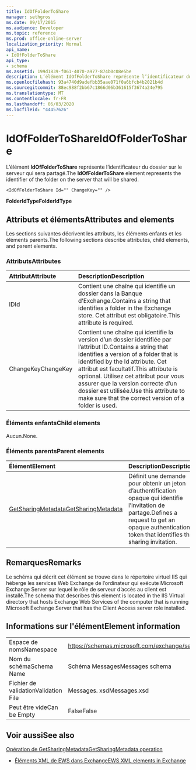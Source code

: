 ```yaml
---
title: IdOfFolderToShare
manager: sethgros
ms.date: 09/17/2015
ms.audience: Developer
ms.topic: reference
ms.prod: office-online-server
localization_priority: Normal
api_name:
- IdOfFolderToShare
api_type:
- schema
ms.assetid: 199d1839-f061-4070-a977-874b0c08e5be
description: L’élément IdOfFolderToShare représente l’identificateur du dossier sur le serveur qui sera partagé.
ms.openlocfilehash: 93a4740d9adefbb35aae071f0a6bfcb4b2021b4d
ms.sourcegitcommit: 88ec988f2bb67c1866d06b361615f3674a24e795
ms.translationtype: MT
ms.contentlocale: fr-FR
ms.lasthandoff: 06/03/2020
ms.locfileid: "44457626"
---
```

# <a name="idoffoldertoshare"></a><span data-ttu-id="96851-103">IdOfFolderToShare</span><span class="sxs-lookup"><span data-stu-id="96851-103">IdOfFolderToShare</span></span>

<span data-ttu-id="96851-104">L’élément **IdOfFolderToShare** représente l’identificateur du dossier sur le serveur qui sera partagé.</span><span class="sxs-lookup"><span data-stu-id="96851-104">The **IdOfFolderToShare** element represents the identifier of the folder on the server that will be shared.</span></span> 
  
```
<IdOfFolderToShare Id="" ChangeKey="" />
```

 <span data-ttu-id="96851-105">**FolderIdType**</span><span class="sxs-lookup"><span data-stu-id="96851-105">**FolderIdType**</span></span>
## <a name="attributes-and-elements"></a><span data-ttu-id="96851-106">Attributs et éléments</span><span class="sxs-lookup"><span data-stu-id="96851-106">Attributes and elements</span></span>

<span data-ttu-id="96851-107">Les sections suivantes décrivent les attributs, les éléments enfants et les éléments parents.</span><span class="sxs-lookup"><span data-stu-id="96851-107">The following sections describe attributes, child elements, and parent elements.</span></span>
  
### <a name="attributes"></a><span data-ttu-id="96851-108">Attributs</span><span class="sxs-lookup"><span data-stu-id="96851-108">Attributes</span></span>

|<span data-ttu-id="96851-109">**Attribut**</span><span class="sxs-lookup"><span data-stu-id="96851-109">**Attribute**</span></span>|<span data-ttu-id="96851-110">**Description**</span><span class="sxs-lookup"><span data-stu-id="96851-110">**Description**</span></span>|
|:-----|:-----|
|<span data-ttu-id="96851-111">ID</span><span class="sxs-lookup"><span data-stu-id="96851-111">Id</span></span>  <br/> |<span data-ttu-id="96851-112">Contient une chaîne qui identifie un dossier dans la Banque d’Exchange.</span><span class="sxs-lookup"><span data-stu-id="96851-112">Contains a string that identifies a folder in the Exchange store.</span></span> <span data-ttu-id="96851-113">Cet attribut est obligatoire.</span><span class="sxs-lookup"><span data-stu-id="96851-113">This attribute is required.</span></span>  <br/> |
|<span data-ttu-id="96851-114">ChangeKey</span><span class="sxs-lookup"><span data-stu-id="96851-114">ChangeKey</span></span>  <br/> |<span data-ttu-id="96851-115">Contient une chaîne qui identifie la version d’un dossier identifiée par l’attribut ID.</span><span class="sxs-lookup"><span data-stu-id="96851-115">Contains a string that identifies a version of a folder that is identified by the Id attribute.</span></span> <span data-ttu-id="96851-116">Cet attribut est facultatif.</span><span class="sxs-lookup"><span data-stu-id="96851-116">This attribute is optional.</span></span> <span data-ttu-id="96851-117">Utilisez cet attribut pour vous assurer que la version correcte d’un dossier est utilisée.</span><span class="sxs-lookup"><span data-stu-id="96851-117">Use this attribute to make sure that the correct version of a folder is used.</span></span>  <br/> |
   
### <a name="child-elements"></a><span data-ttu-id="96851-118">Éléments enfants</span><span class="sxs-lookup"><span data-stu-id="96851-118">Child elements</span></span>

<span data-ttu-id="96851-119">Aucun.</span><span class="sxs-lookup"><span data-stu-id="96851-119">None.</span></span>
  
### <a name="parent-elements"></a><span data-ttu-id="96851-120">Éléments parents</span><span class="sxs-lookup"><span data-stu-id="96851-120">Parent elements</span></span>

|<span data-ttu-id="96851-121">**Élément**</span><span class="sxs-lookup"><span data-stu-id="96851-121">**Element**</span></span>|<span data-ttu-id="96851-122">**Description**</span><span class="sxs-lookup"><span data-stu-id="96851-122">**Description**</span></span>|
|:-----|:-----|
|[<span data-ttu-id="96851-123">GetSharingMetadata</span><span class="sxs-lookup"><span data-stu-id="96851-123">GetSharingMetadata</span></span>](getsharingmetadata.md) <br/> |<span data-ttu-id="96851-124">Définit une demande pour obtenir un jeton d’authentification opaque qui identifie l’invitation de partage.</span><span class="sxs-lookup"><span data-stu-id="96851-124">Defines a request to get an opaque authentication token that identifies the sharing invitation.</span></span>  <br/> |
   
## <a name="remarks"></a><span data-ttu-id="96851-125">Remarques</span><span class="sxs-lookup"><span data-stu-id="96851-125">Remarks</span></span>

<span data-ttu-id="96851-126">Le schéma qui décrit cet élément se trouve dans le répertoire virtuel IIS qui héberge les services Web Exchange de l’ordinateur qui exécute Microsoft Exchange Server sur lequel le rôle de serveur d’accès au client est installé.</span><span class="sxs-lookup"><span data-stu-id="96851-126">The schema that describes this element is located in the IIS Virtual directory that hosts Exchange Web Services of the computer that is running Microsoft Exchange Server that has the Client Access server role installed.</span></span>
  
## <a name="element-information"></a><span data-ttu-id="96851-127">Informations sur l'élément</span><span class="sxs-lookup"><span data-stu-id="96851-127">Element information</span></span>

|||
|:-----|:-----|
|<span data-ttu-id="96851-128">Espace de noms</span><span class="sxs-lookup"><span data-stu-id="96851-128">Namespace</span></span>  <br/> |https://schemas.microsoft.com/exchange/services/2006/messages  <br/> |
|<span data-ttu-id="96851-129">Nom du schéma</span><span class="sxs-lookup"><span data-stu-id="96851-129">Schema Name</span></span>  <br/> |<span data-ttu-id="96851-130">Schéma Messages</span><span class="sxs-lookup"><span data-stu-id="96851-130">Messages schema</span></span>  <br/> |
|<span data-ttu-id="96851-131">Fichier de validation</span><span class="sxs-lookup"><span data-stu-id="96851-131">Validation File</span></span>  <br/> |<span data-ttu-id="96851-132">Messages. xsd</span><span class="sxs-lookup"><span data-stu-id="96851-132">Messages.xsd</span></span>  <br/> |
|<span data-ttu-id="96851-133">Peut être vide</span><span class="sxs-lookup"><span data-stu-id="96851-133">Can be Empty</span></span>  <br/> |<span data-ttu-id="96851-134">False</span><span class="sxs-lookup"><span data-stu-id="96851-134">False</span></span>  <br/> |
   
## <a name="see-also"></a><span data-ttu-id="96851-135">Voir aussi</span><span class="sxs-lookup"><span data-stu-id="96851-135">See also</span></span>



[<span data-ttu-id="96851-136">Opération de GetSharingMetadata</span><span class="sxs-lookup"><span data-stu-id="96851-136">GetSharingMetadata operation</span></span>](getsharingmetadata-operation.md)


- [<span data-ttu-id="96851-137">Éléments XML de EWS dans Exchange</span><span class="sxs-lookup"><span data-stu-id="96851-137">EWS XML elements in Exchange</span></span>](ews-xml-elements-in-exchange.md)

